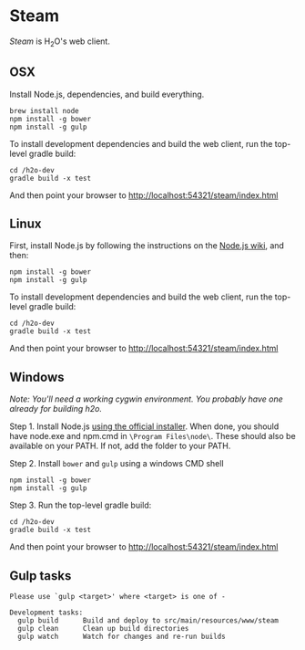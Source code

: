 # Steam

*Steam* is H<sub>2</sub>O's web client.

## OSX

Install Node.js, dependencies, and build everything.

    brew install node
    npm install -g bower
    npm install -g gulp

To install development dependencies and build the web client, run the top-level gradle build:
    
    cd /h2o-dev
    gradle build -x test

And then point your browser to [http://localhost:54321/steam/index.html](http://localhost:54321/steam/index.html)

## Linux

First, install Node.js by following the instructions on the [Node.js wiki](https://github.com/joyent/node/wiki/Installing-Node.js-via-package-manager), and then:

    npm install -g bower
    npm install -g gulp

To install development dependencies and build the web client, run the top-level gradle build:
    
    cd /h2o-dev
    gradle build -x test


And then point your browser to [http://localhost:54321/steam/index.html](http://localhost:54321/steam/index.html)

## Windows

*Note: You'll need a working cygwin environment. You probably have one already for building h2o.*

Step 1. Install Node.js [using the official installer](http://nodejs.org/download/). When done, you should have node.exe and npm.cmd in `\Program Files\node\`. These should also be available on your PATH. If not, add the folder to your PATH.

Step 2. Install `bower` and `gulp` using a windows CMD shell

    npm install -g bower
    npm install -g gulp

Step 3. Run the top-level gradle build:
    
    cd /h2o-dev
    gradle build -x test

And then point your browser to [http://localhost:54321/steam/index.html](http://localhost:54321/steam/index.html)

## Gulp tasks

    Please use `gulp <target>' where <target> is one of -
  	
  	Development tasks:
  	  gulp build      Build and deploy to src/main/resources/www/steam
  	  gulp clean      Clean up build directories
  	  gulp watch      Watch for changes and re-run builds

